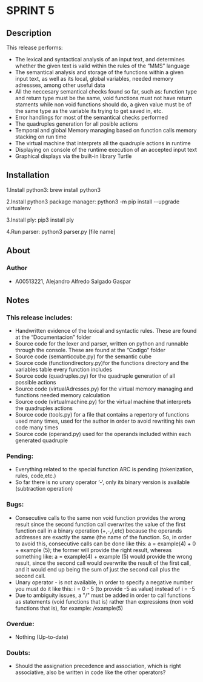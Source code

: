 # SPRINT 5

## Description
This release performs: 
* The lexical and syntactical analysis of an input text, and determines whether the given text is valid within the rules of the “MMS” language
* The semantical analysis and storage of the functions within a given input text, as well as its local, global variables, needed memory adressses, among other useful data
* All the neccesary semantical checks found so far, such as: function type and return type must be the same, void functions must not have return staments while non void functions should do, a given value must be of the same type as the variable its trying to get saved in, etc.
* Error handlings for most of the semantical checks performed
* The quadruples generation for all posible actions
* Temporal and global Memory managing based on function calls memory stacking on run time
* The virtual machine that interprets all the quadruple actions in runtime
* Displaying on console of the runtime execution of an accepted input text
* Graphical displays via the built-in library Turtle

## Installation 
1.Install python3: brew install python3

2.Install python3 package manager: python3 -m pip install --upgrade virtualenv

3.Install ply: pip3 install ply

4.Run parser: python3 parser.py [file name]
 

## About

### Author
* A00513221, Alejandro Alfredo Salgado Gaspar

## Notes
### This release includes:
* Handwritten evidence of the lexical and syntactic rules. These are found at the “Documentacion” folder
* Source code for the lexer and parser, written on python and runnable through the console. These are found at the “Codigo” folder
* Source code (semanticcube.py) for the semantic cube
* Source code (functiondirectory.py)for the functions directory and the variables table every function includes
* Source code (quadruples.py) for the quadruple generation of all possible actions
* Source code (virtualAdresses.py) for the virtual memory managing and functions needed memory calculation
* Source code (virtualmachine.py) for the virtual machine that interprets the quadruples actions
* Source code (tools.py) for a file that contains a repertory of functions used many times, used for the author in order to avoid rewriting his own code many times 
* Source code (operand.py) used for the operands included within each generated quadruple


### Pending:
* Everything related to the special function ARC  is pending (tokenization, rules, code,etc.)
* So far there is no unary operator ‘-‘, only its binary version is available (subtraction operation)

### Bugs:
* Consecutive calls to the same non void function provides the wrong result since the second function call overwrites the value of the first function call in a binary operation (+,-,/,etc) because the operands addresses
are exactly the same (the name of the function. So, in order to avoid this, consecutive calls can be done like this: a = example(4) + 0 + example (5); the former will provide the right result, whereas something like: a = example(4) + example (5) would provide the wrong result, since the second call would overwrite the result of the first call, and it would end up being the sum of just the second call plus the second call.
* Unary operator - is not available, in order to specify a negative number you must do it like this: i = 0 - 5 (to provide -5 as value) instead of i = -5
* Due to ambiguity issues, a "/" must be added in order to call functions as statements (void functions that is) rather than expressions (non void functions that is), for example: /example(5)

### Overdue:
* Nothing (Up-to-date) 

### Doubts:
* Should the assignation precedence and association, which is right associative, also be written in code like the other operators?
